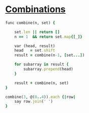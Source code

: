 [1]: http://rosettacode.org/wiki/Combinations

# [Combinations][1]

```ruby
func combine(n, set) {

    set.len || return []
    n == 1  && return set.map{[_]}

    var (head, result)
    head   = set.shift
    result = combine(n-1, [set...])

    for subarray in result {
        subarray.prepend(head)
    }

    result + combine(n, set)
}

combine(3, @(0..4)).each {|row|
    say row.join(' ')
}
```
